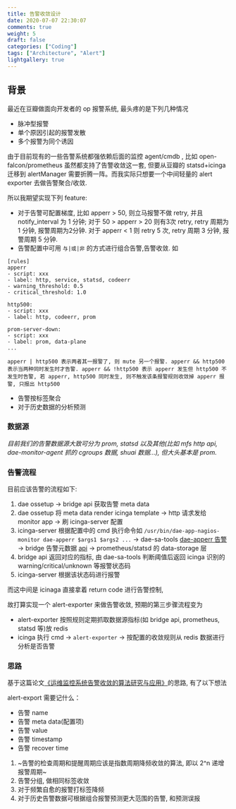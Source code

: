 ```yaml
---
title: 告警收敛设计
date: 2020-07-07 22:30:07
comments: true
weight: 5
draft: false
categories: ["Coding"]
tags: ["Architecture", "Alert"]
lightgallery: true
---
```


## 背景

最近在豆瓣做面向开发者的 op 报警系统, 最头疼的是下列几种情况

- 脉冲型报警
- 单个原因引起的报警发散
- 多个报警为同个诱因

由于目前现有的一些告警系统都强依赖后面的监控 agent/cmdb , 比如 open-falcon/prometheus 虽然都支持了告警收敛这一套, 但要从豆瓣的 statsd+icinga 迁移到 alertManager 需要折腾一阵。而我实际只想要一个中间轻量的 alert exporter 去做告警聚合/收敛.

所以我期望实现下列 feature:

- 对于告警可配置梯度, 比如 apperr > 50, 则立马报警不做 retry, 并且 notify_interval 为 1 分钟; 对于 50 > apperr > 20 则有3次 retry, retry 周期为 1 分钟, 报警周期为2分钟. 对于 apperr < 1 则 retry 5 次, retry 周期 3 分钟, 报警周期 5 分钟.
- 告警配置中可用 `与|或|非` 的方式进行组合告警,告警收敛. 如

```
[rules]
apperr
- script: xxx
- label: http, service, statsd, codeerr
- warning_threshold: 0.5
- critical_threshold: 1.0

http500:
- script: xxx
- label: http, codeerr, prom

prom-server-down:
- script: xxx
- label: prom, data-plane
...

apperr | http500 表示两者其一报警了, 则 mute 另一个报警. apperr && http500 表示当两种同时发生时才告警. apperr && !http500 表示 apperr 发生但 http500 不发生时告警, 若 apperr, http500 同时发生, 则不触发该条报警规则收敛掉 apperr 报警, 只报出 http500

```

- 告警按标签聚合
- 对于历史数据的分析预测

### 数据源

*目前我们的告警数据源大致可分为 prom, statsd 以及其他(比如 mfs http api, dae-monitor-agent 抓的 cgroups 数据, shuai 数据...), 但大头基本是 prom.*

### 告警流程

目前应该告警的流程如下:

1. dae ossetup -> bridge api 获取告警 meta data
2. dae ossetup 将 meta data render icinga template -> http 请求发给 monitor app -> 刷 icinga-server 配置
3. icinga-server 根据配置中的 cmd 执行命令如 `/usr/bin/dae-app-nagios-monitor dae-apperr $args1 $args2 ...` -> dae-sa-tools [dae-apperr 告警](https://github.intra.douban.com/dae/dae-sa-tools/blob/master/nazg/app_nagios_monitor.py#L164) -> bridge 告警元数据 [api](https://github.intra.douban.com/dae/bridge/blob/master/view/api/app.py#L170) -> prometheus/statsd 的 data-storage 层
4. bridge api 返回对应的指标, 由 dae-sa-tools 判断阈值后返回 icinga 识别的 warning/critical/unknown 等报警状态码
5. icinga-server 根据该状态码进行报警

而这中间是 icinaga 直接拿着 return code 进行告警控制,

故打算实现一个 alert-exporter 来做告警收敛, 预期的第三步骤流程变为

- alert-exporter 按照规则定期抓取数据源指标(如 bridge api, prometheus, statsd 等)放 redis
- icinga 执行 cmd -> `alert-exporter` -> 按配置的收敛规则从 redis 数据进行分析是否告警

### 思路

基于这篇论文[《运维监控系统告警收敛的算法研究与应用》](http://gb.oversea.cnki.net/KCMS/detail/detail.aspx?filename=1018803170.nh&dbcode=CMFD&dbname=CMFDREF)的思路, 有了以下想法

alert-export 需要记什么：

- 告警 name
- 告警 meta data(配置项)
- 告警 value
- 告警 timestamp
- 告警 recover time
1. ~告警的检查周期和提醒周期应该是指数周期降频收敛的算法, 即以 2^n 递增报警周期~
2. 告警分组, 做相同标签收敛
3. 对于频繁自愈的报警打标签降频
4. 对于历史告警数据可根据组合报警预测更大范围的告警, 和预测误报
